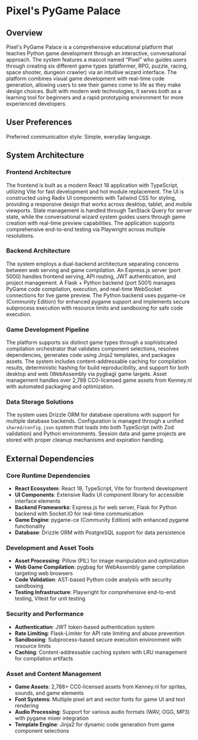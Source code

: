 # Pixel's PyGame Palace

## Overview

Pixel's PyGame Palace is a comprehensive educational platform that teaches Python game development through an interactive, conversational approach. The system features a mascot named "Pixel" who guides users through creating six different game types (platformer, RPG, puzzle, racing, space shooter, dungeon crawler) via an intuitive wizard interface. The platform combines visual game development with real-time code generation, allowing users to see their games come to life as they make design choices. Built with modern web technologies, it serves both as a learning tool for beginners and a rapid prototyping environment for more experienced developers.

## User Preferences

Preferred communication style: Simple, everyday language.

## System Architecture

### Frontend Architecture
The frontend is built as a modern React 18 application with TypeScript, utilizing Vite for fast development and hot module replacement. The UI is constructed using Radix UI components with Tailwind CSS for styling, providing a responsive design that works across desktop, tablet, and mobile viewports. State management is handled through TanStack Query for server state, while the conversational wizard system guides users through game creation with real-time preview capabilities. The application supports comprehensive end-to-end testing via Playwright across multiple resolutions.

### Backend Architecture
The system employs a dual-backend architecture separating concerns between web serving and game compilation. An Express.js server (port 5000) handles frontend serving, API routing, JWT authentication, and project management. A Flask + Python backend (port 5001) manages PyGame code compilation, execution, and real-time WebSocket connections for live game preview. The Python backend uses pygame-ce (Community Edition) for enhanced pygame support and implements secure subprocess execution with resource limits and sandboxing for safe code execution.

### Game Development Pipeline
The platform supports six distinct game types through a sophisticated compilation orchestrator that validates component selections, resolves dependencies, generates code using Jinja2 templates, and packages assets. The system includes content-addressable caching for compilation results, deterministic hashing for build reproducibility, and support for both desktop and web (WebAssembly via pygbag) game targets. Asset management handles over 2,788 CC0-licensed game assets from Kenney.nl with automated packaging and optimization.

### Data Storage Solutions
The system uses Drizzle ORM for database operations with support for multiple database backends. Configuration is managed through a unified `shared/config.json` system that loads into both TypeScript (with Zod validation) and Python environments. Session data and game projects are stored with proper cleanup mechanisms and expiration handling.

## External Dependencies

### Core Runtime Dependencies
- **React Ecosystem**: React 18, TypeScript, Vite for frontend development
- **UI Components**: Extensive Radix UI component library for accessible interface elements
- **Backend Frameworks**: Express.js for web server, Flask for Python backend with Socket.IO for real-time communication
- **Game Engine**: pygame-ce (Community Edition) with enhanced pygame functionality
- **Database**: Drizzle ORM with PostgreSQL support for data persistence

### Development and Asset Tools
- **Asset Processing**: Pillow (PIL) for image manipulation and optimization
- **Web Game Compilation**: pygbag for WebAssembly game compilation targeting web browsers
- **Code Validation**: AST-based Python code analysis with security sandboxing
- **Testing Infrastructure**: Playwright for comprehensive end-to-end testing, Vitest for unit testing

### Security and Performance
- **Authentication**: JWT token-based authentication system
- **Rate Limiting**: Flask-Limiter for API rate limiting and abuse prevention
- **Sandboxing**: Subprocess-based secure execution environment with resource limits
- **Caching**: Content-addressable caching system with LRU management for compilation artifacts

### Asset and Content Management
- **Game Assets**: 2,788+ CC0-licensed assets from Kenney.nl for sprites, sounds, and game elements
- **Font Systems**: Multiple pixel art and vector fonts for game UI and text rendering
- **Audio Processing**: Support for various audio formats (WAV, OGG, MP3) with pygame mixer integration
- **Template Engine**: Jinja2 for dynamic code generation from game component selections